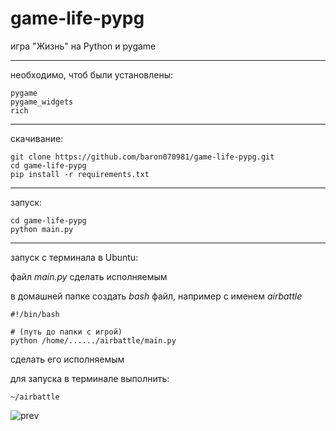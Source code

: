 
# game-life-pypg
игра "Жизнь" на Python и pygame

----

необходимо, чтоб были установлены:
```
pygame
pygame_widgets
rich
```

---

скачивание:
```
git clone https://github.com/baron070981/game-life-pypg.git
cd game-life-pypg
pip install -r requirements.txt
```

---

запуск:
```
cd game-life-pypg
python main.py
```

---

запуск с терминала в Ubuntu:

файл _main.py_ сделать исполняемым

в домашней папке создать _bash_ файл, например с именем _airbattle_
```
#!/bin/bash

# (путь до папки с игрой)
python /home/....../airbattle/main.py
```
сделать его исполняемым

для запуска в терминале выполнить:
```
~/airbattle
```

![prev](https://github.com/baron070981/game-life-pypg/assets/42312687/d88d7811-6170-44af-9527-354c86c47160)



